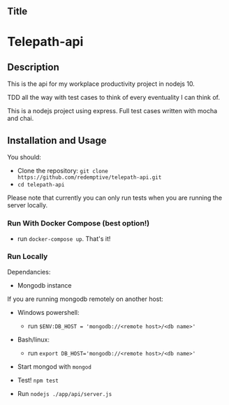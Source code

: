 ## Title

# Telepath-api

## Description

This is the api for my workplace productivity project in nodejs 10.

TDD all the way with test cases to think of every eventuality I can think of.

This is a nodejs project using express. Full test cases written with mocha and chai.

## Installation and Usage

You should:
- Clone the repository: `git clone https://github.com/redemptive/telepath-api.git`
- `cd telepath-api`

Please note that currently you can only run tests when you are running the server locally.

### Run With Docker Compose (best option!)
- run `docker-compose up`. That's it!

### Run Locally

Dependancies:
- Mongodb instance

If you are running mongodb remotely on another host:
- Windows powershell:
  - run `$ENV:DB_HOST = 'mongodb://<remote host>/<db name>'`
- Bash/linux:
  - run `export DB_HOST='mongodb://<remote host>/<db name>'`

- Start mongod with `mongod`
- Test! `npm test`
- Run `nodejs ./app/api/server.js`